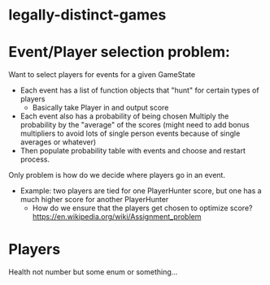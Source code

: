 # legally-distinct-games

# Event/Player selection problem:
Want to select players for events for a given GameState
- Each event has a list of function objects that "hunt" for certain types of players
    - Basically take Player in and output score
- Each event also has a probability of being chosen
Multiply the probability by the "average" of the scores (might need to add bonus multipliers to avoid lots of single person events because of single averages or whatever)
- Then populate probability table with events and choose and restart process.

Only problem is how do we decide where players go in an event.
- Example: two players are tied for one PlayerHunter score, but one has a much higher score for another PlayerHunter
    - How do we ensure that the players get chosen to optimize score?
https://en.wikipedia.org/wiki/Assignment_problem

# Players
Health not number but some enum or something...
